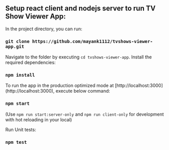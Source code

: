 ## Setup react client and nodejs server to run TV Show Viewer App:

In the project directory, you can run:

### `git clone https://github.com/mayank1112/tvshows-viewer-app.git`

Navigate to the folder by executing `cd tvshows-viewer-app`. Install the required dependencies:

### `npm install`

To run the app in the production optimized mode at [http://localhost:3000] (http://localhost:3000), execute below command:

### `npm start`

(Use `npm run start:server-only` and `npm run client-only` for development with hot reloading in your local)

Run Unit tests:
### `npm test`
